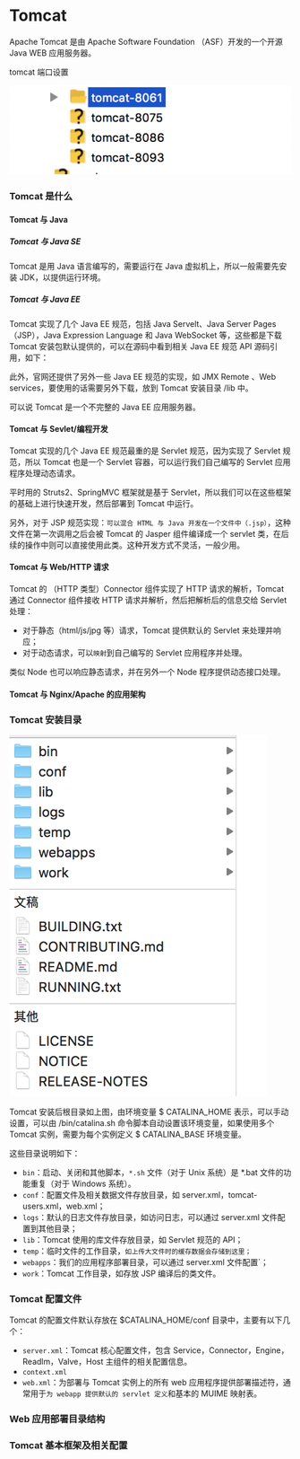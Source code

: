 # Tomcat

Apache Tomcat 是由 Apache Software Foundation （ASF）开发的一个开源 Java WEB 应用服务器。

tomcat 端口设置

![](../../.vuepress/public/images/2020-04-30-17-11-56-tomcat.png)

### Tomcat 是什么

#### Tomcat 与 Java

##### Tomcat 与 Java SE

Tomcat 是用 Java 语言编写的，需要运行在 Java 虚拟机上，所以一般需要先安装 JDK，以提供运行环境。

##### Tomcat 与 Java EE

Tomcat 实现了几个 Java EE 规范，包括 Java Servelt、Java Server Pages（JSP），Java Expression Language 和 Java WebSocket 等，这些都是下载 Tomcat 安装包默认提供的，可以在源码中看到相关 Java EE 规范 API 源码引用，如下：

此外，官网还提供了另外一些 Java EE 规范的实现，如 JMX Remote
、Web services，要使用的话需要另外下载，放到 Tomcat 安装目录 /lib 中。

可以说 Tomcat 是一个不完整的 Java EE 应用服务器。

#### Tomcat 与 Sevlet/编程开发

Tomcat 实现的几个 Java EE 规范最重的是 Servlet 规范，因为实现了 Servlet 规范，所以 Tomcat 也是一个 Servlet 容器，可以运行我们自己编写的 Servlet 应用程序处理动态请求。

平时用的 Struts2、SpringMVC 框架就是基于 Servlet，所以我们可以在这些框架的基础上进行快速开发，然后部署到 Tomcat 中运行。

另外，对于 JSP 规范实现：`可以混合 HTML 与 Java 开发在一个文件中（.jsp）`，这种文件在第一次调用之后会被 Tomcat 的 Jasper 组件编译成一个 servlet 类，在后续的操作中则可以直接使用此类。这种开发方式不灵活，一般少用。

#### Tomcat 与 Web/HTTP 请求

Tomcat 的 （HTTP 类型）Connector 组件实现了 HTTP 请求的解析，Tomcat 通过 Connector 组件接收 HTTP 请求并解析，然后把解析后的信息交给 Servlet 处理：

- 对于静态（html/js/jpg 等）请求，Tomcat 提供默认的 Servlet 来处理并响应；
- 对于动态请求，可以`映射`到自己编写的 Servlet 应用程序并处理。

类似 Node 也可以响应静态请求，并在另外一个 Node 程序提供动态接口处理。

#### Tomcat 与 Nginx/Apache 的应用架构

### Tomcat 安装目录

![](../../.vuepress/public/images/2020-07-15-08-19-44-category.png)

Tomcat 安装后根目录如上图，由环境变量 $ CATALINA_HOME 表示，可以手动设置，可以由 /bin/catalina.sh 命令脚本自动设置该环境变量，如果使用多个 Tomcat 实例，需要为每个实例定义 $ CATALINA_BASE 环境变量。

这些目录说明如下：

- `bin`：启动、关闭和其他脚本，`*.sh` 文件（对于 Unix 系统）是 \*.bat 文件的功能重复（对于 Windows 系统）。
- `conf`：配置文件及相关数据文件存放目录，如 server.xml，tomcat-users.xml，web.xml；
- `logs`：默认的日志文件存放目录，如访问日志，可以通过 server.xml 文件配置到其他目录；
- `lib`：Tomcat 使用的库文件存放目录，如 Servlet 规范的 API；
- `temp`：临时文件的工作目录，`如上传大文件时的缓存数据会存储到这里；`
- `webapps`：我们的应用程序部署目录，可以通过 server.xml 文件配置`；
- `work`：Tomcat 工作目录，如存放 JSP 编译后的类文件。

### Tomcat 配置文件

Tomcat 的配置文件默认存放在 \$CATALINA_HOME/conf 目录中，主要有以下几个：

- `server.xml`：Tomcat 核心配置文件，包含 Service，Connector，Engine，Readlm，Valve，Host 主组件的相关配置信息。
- `context.xml`
- `web.xml`：为部署与 Tomcat 实例上的所有 web 应用程序提供部署描述符，通常用于`为 webapp 提供默认的 servlet 定义`和基本的 MUIME 映射表。

### Web 应用部署目录结构

### Tomcat 基本框架及相关配置

